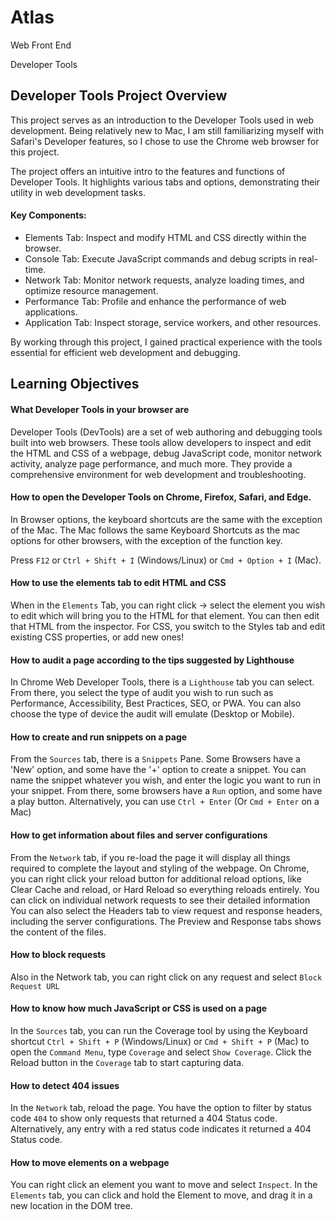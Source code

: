 # Atlas
Web Front End

Developer Tools



## Developer Tools Project Overview

This project serves as an introduction to the Developer Tools used in web development. Being relatively new to Mac, I am still familiarizing myself with Safari's Developer features, so I chose to use the Chrome web browser for this project.

The project offers an intuitive intro to the features and functions of Developer Tools. It highlights various tabs and options, demonstrating their utility in web development tasks.

#### Key Components:
* Elements Tab: Inspect and modify HTML and CSS directly within the browser.
* Console Tab: Execute JavaScript commands and debug scripts in real-time.
* Network Tab: Monitor network requests, analyze loading times, and optimize resource management.
* Performance Tab: Profile and enhance the performance of web applications.
* Application Tab: Inspect storage, service workers, and other resources.


By working through this project, I gained practical experience with the tools essential for efficient web development and debugging.


## Learning Objectives

#### What Developer Tools in your browser are
Developer Tools (DevTools) are a set of web authoring and debugging tools built into web browsers. These tools allow developers to inspect and edit the HTML and CSS of a webpage, debug JavaScript code, monitor network activity, analyze page performance, and much more. They provide a comprehensive environment for web development and troubleshooting.

#### How to open the Developer Tools on Chrome, Firefox, Safari, and Edge.

In Browser options, the keyboard shortcuts are the same with the exception of the Mac. The Mac follows the same Keyboard Shortcuts as the mac options for other browsers, with the exception of the function key. 

Press `F12` or `Ctrl + Shift + I` (Windows/Linux) or `Cmd + Option + I` (Mac).

#### How to use the elements tab to edit HTML and CSS
When in the `Elements` Tab, you can right click -> select the element you wish to edit which will bring you to the HTML for that element. You can then edit that HTML from the inspector. For CSS, you switch to the Styles tab and edit existing CSS properties, or add new ones!

#### How to audit a page according to the tips suggested by Lighthouse

In Chrome Web Developer Tools, there is a `Lighthouse` tab you can select. From there, you select the type of audit you wish to run such as Performance, Accessibility, Best Practices, SEO, or PWA. You can also choose the type of device the audit will emulate (Desktop or Mobile).

#### How to create and run snippets on a page

From the `Sources` tab, there is a `Snippets` Pane. Some Browsers have a 'New' option, and some have the '+' option to create a snippet. You can name the snippet whatever you wish, and enter the logic you want to run in your snippet. From there, some browsers have a `Run` option, and some have a play button. Alternatively, you can use `Ctrl + Enter` (Or `Cmd + Enter` on a Mac)

#### How to get information about files and server configurations

From the `Network` tab, if you re-load the page it will display all things required to complete the layout and styling of the webpage. On Chrome, you can right click your reload button for additional reload options, like Clear Cache and reload, or Hard Reload so everything reloads entirely. You can click on individual network requests to see their detailed information You can also select the Headers tab to view request and response headers, including the server configurations. The Preview and Response tabs shows the content of the files. 

#### How to block requests

Also in the Network tab, you can right click on any request and select `Block Request URL`

#### How to know how much JavaScript or CSS is used on a page

In the `Sources` tab, you can run the Coverage tool by using the Keyboard shortcut `Ctrl + Shift + P` (Windows/Linux) or `Cmd + Shift + P` (Mac) to open the `Command Menu`, type `Coverage` and select `Show Coverage`. Click the Reload button in the `Coverage` tab to start capturing data. 

#### How to detect 404 issues

In the `Network` tab, reload the page. You have the option to filter by status code `404` to show only requests that returned a 404 Status code. Alternatively, any entry with a red status code indicates it returned a 404 Status code.

#### How to move elements on a webpage

You can right click an element you want to move and select `Inspect`. In the `Elements` tab, you can click and hold the Element to move, and drag it in a new location in the DOM tree. 
